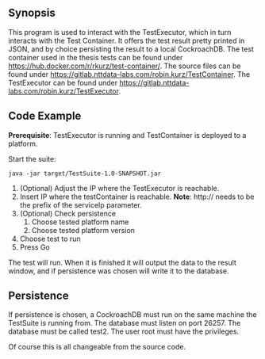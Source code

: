 ## Synopsis

This program is used to interact with the TestExecutor, which in turn interacts with the Test Container.
It offers the test result pretty printed in JSON, and by choice persisting the result to a local CockroachDB. 
The test container used in the thesis tests can be found under https://hub.docker.com/r/rkurz/test-container/.
The source files can be found under https://gitlab.nttdata-labs.com/robin.kurz/TestContainer.
The TestExecutor can be found under https://gitlab.nttdata-labs.com/robin.kurz/TestExecutor.

## Code Example

**Prerequisite**: TestExecutor is running and TestContainer is deployed to a platform.

Start the suite:
```
java -jar target/TestSuite-1.0-SNAPSHOT.jar
```
1. (Optional) Adjust the IP where the TestExecutor is reachable.
2. Insert IP where the testContainer is reachable.
**Note**: http:// needs to be the prefix of the serviceIp parameter.
3. (Optional) Check persistence
	1. Choose tested platform name
	2. Choose tested platform version
4. Choose test to run
5. Press Go

The test will run.
When it is finished it will output the data to the result window, and if persistence was chosen will write it to the database.

## Persistence
If persistence is chosen, a CockroachDB must run on the same machine the TestSuite is running from.
The database must listen on port 26257.
The database must be called test2.
The user root must have the privileges.

Of course this is all changeable from the source code.



